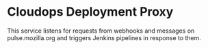 # Cloudops Deployment Proxy
This service listens for requests from webhooks and messages on pulse.mozilla.org and triggers Jenkins pipelines in response to them.
